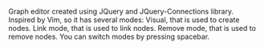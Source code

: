 Graph editor created using JQuery and JQuery-Connections library. 
Inspired by Vim, so it has several modes:
Visual, that is used to create nodes.
Link mode, that is used to link nodes.
Remove mode, that is used to remove nodes.
You can switch modes by pressing spacebar.

